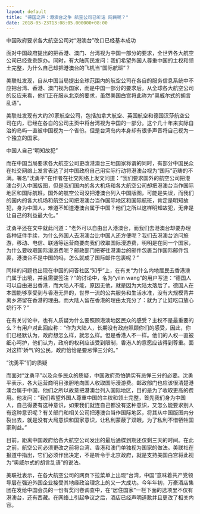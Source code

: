 ```yaml
---
layout: default
title: "德国之声：港澳台之争 航空公司已听话 网民呢？"
date: 2018-05-23T13:08:05.000000+08:00
---
```


中国政府要求各大航空公司对“港澳台”改口已经基本成功

面对中国政府提出的把香港、澳门、台湾视为中国一部分的要求，全世界各大航空公司已经乖乖照办。同时，有大陆网民发问：我们希望外国人尊重中国的主权和领土完整，为什么自己却把港澳台的飞机当“国际航班”？

美联社发现，自从中国当局提出全球范围内的航空公司在各自的服务信息系统中不应把台湾、香港、澳门视为国家，而是中国一部分的要求后。从全球各大航空公司的反应来看，他们正在服从北京的要求，虽然美国白宫将此称为“奥威尔式的胡言乱语”。

美联社发现有大约20家航空公司，包括加拿大航空、英国航空和德国汉莎航空公司在内，已经在各自的公司主页中将台湾视为中国的一部分。这个几十年来实际自治的岛屿一直被中国视为一个省份。但是台湾岛内本身却有很多声音将自己视为一个独立的国家。

中国人自己“明知故犯”

而在中国当局要求各大航空公司更改港澳台三地国家称谓的同时，有部分中国民众在社交网络上发言表达了对中国政府自己用实际行动将港澳台视为“国际”范畴的不满。署名“沈勇平”在作者在社交网络上发文问道：“我们要求国外的航空公司把港澳台列入中国版图，但是我们国内的各大机场和各大航空公司却把港澳台当作国际地区和国际航班。国外的航空公司没把港澳台列入中国版图，可能是失误，而我们的国内的各大机场和航空公司把港澳台当作国际地区和国际航班，肯定是明知故犯，身为中国人，难道不知道港澳台属于中国？他们之所以这样明知故犯，无非是让自己的利益最大化。”

沈勇平还在文中就此问道：“老外可以自由出入港澳台，而我们去港澳台却要办理各种证件手续，为什么外国人去港澳台比中国人还方便呢？我们去港澳台访问旅游，移动、电信、联通等运营商要向我们收取国际漫游费，明明是在同一个国家，为什么要收取国际漫游费呢？邮政部门把寄往港澳台的邮件包裹当作国际邮件包裹，港澳台不是中国的吗，怎么就成了国际邮件包裹呢？”

同样的问题也出现在中国的问答社区“知乎”上，在有关“为什么内地居民去香港澳门属于出境，并且需要签注？”的讨论中，名为“yilin wang”的用户写道：“德国人可以自由进出香港，而大陆人不能，原因无他，就是因为大陆太落后了。德国人在本国能够享受到与香港无异的，世界一流的公共服务和生活水准，没有大规模背井离乡滞留在香港的理由。而大陆人留在香港的理由太充分了：就为了让娃吃口放心奶行不？”

在有关讨论中，也有人质疑为什么要照顾港澳地区民众的感受？主权不是最重要的么？有用户对此回应称：“作为大陆人，长期没有政府照顾你们的感受，因此，你们已经默认为，政府想怎么样，就怎么样。但是香港人不一样。他们的人权一直被细心呵护，他们认为，政府的权利应该受到限制，香港人的意愿应该得到尊重。面对这样’娇气’的公民，政府恰恰是要忌惮三分的。”

“沈勇平”们的质疑

而面对“沈勇平”以及众多民众的质疑，中国政府恐怕确实有忌惮三分的必要。沈勇平表示，各大运营商明目张胆地向国人收取国际漫游费。邮政部门也应该很清楚港澳台属于中国，他们之所以故意把港澳台列入国际地区，目的是为了收取更高的费用。他发问：“我们希望外国人尊重中国的主权和领土完整，首先我们身为中国人，自己得要有这种意识，如果我们就连自己都没有这种意识，又怎么能要求别人有这种意识呢？有关部门和相关公司把港澳台当作国际地区，将其从中国版图内分裂出去，就是没有大局意识和国家意识，让私利蒙蔽了双眼，为了私利不惜牺牲国家利益。”

目前，距离中国政府给各大航空公司发出的最后通牒到期还仅剩三天的时间。在此之前，航空公司必须更改之前将台湾、香港和澳门单独视为国家的做法。美联社在报道中指出，它们必须作出决定，不是听令于北京政府，就是支持美国白宫将此视为“奥威尔式的胡言乱语”的说法。

美联社表示，在各大航空公司的网页下拉菜单上出现“台湾，中国”意味着共产党领导层在强迫外国企业接受其地缘政治理念上的又一大成功。今年年初，万豪酒店集团在发给中国会员的一份有奖问卷调查中，在“居住国家”一栏下面的选项里不仅有港澳台，还有西藏。在网络上引起争议之后，酒店已经声明道歉并且更改了相关内容。

